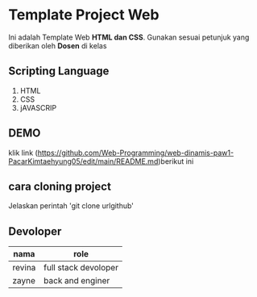 # Template Project Web
Ini adalah Template Web **HTML dan CSS**. Gunakan sesuai petunjuk yang diberikan oleh **Dosen** di kelas

## Scripting Language
1. HTML
2. CSS
3. jAVASCRIP

## DEMO 
klik link (https://github.com/Web-Programming/web-dinamis-paw1-PacarKimtaehyung05/edit/main/README.md)berikut ini

## cara cloning project 
Jelaskan perintah 'git clone urlgithub'

## Devoloper
|nama|role|
|-----|------|
|revina | full stack devoloper|
|zayne| back and enginer|
